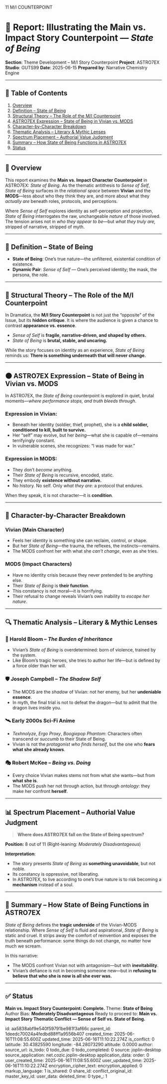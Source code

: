 11 M/I COUNTERPOINT

# 📘 Report: Illustrating the Main vs. Impact Story Counterpoint — *State of Being*

**Section**: Theme Development – M/I Story Counterpoint
**Project**: ASTRO7EX
**Studio**: GUTS99
**Date**: 2025-06-15
**Prepared by**: Narrative Chemistry Engine

---

## 📓 Table of Contents

1. [Overview](#overview)
2. [Definition – State of Being](#definition--state-of-being)
3. [Structural Theory – The Role of the M/I Counterpoint](#structural-theory--the-role-of-the-mi-counterpoint)
4. [ASTRO7EX Expression – State of Being in Vivian vs. MODS](#astro7ex-expression--state-of-being-in-vivian-vs-mods)
5. [Character-by-Character Breakdown](#character-by-character-breakdown)
6. [Thematic Analysis – Literary & Mythic Lenses](#thematic-analysis--literary--mythic-lenses)
7. [Spectrum Placement – Authorial Value Judgment](#spectrum-placement--authorial-value-judgment)
8. [Summary – How State of Being Functions in ASTRO7EX](#summary--how-state-of-being-functions-in-astro7ex)
9. [Status](#status)

---

## 🧭 Overview

This report examines the **Main vs. Impact Character Counterpoint** in ASTRO7EX: *State of Being*. As the thematic antithesis to *Sense of Self*, *State of Being* surfaces in the *relational space* between **Vivian** and the **MODS**—less about who they think they are, and more about what they *actually are* beneath roles, protocols, and perceptions.

Where *Sense of Self* explores identity as self-perception and projection, *State of Being* interrogates the raw, unchangeable *nature* of those involved. The tension arises not in *who they appear to be*—but *what they truly are,* stripped of narrative, stripped of myth.

---

## 📖 Definition – State of Being

* **State of Being**: One’s true nature—the unfiltered, existential condition of existence.
* **Dynamic Pair**: *Sense of Self* — One’s perceived identity; the mask, the persona, the role.

---

## 🧱 Structural Theory – The Role of the M/I Counterpoint

In Dramatica, the **M/I Story Counterpoint** is not just the “opposite” of the Issue, but its **hidden critique**. It is where the audience is given a chance to contrast **appearance vs. essence**.

* *Sense of Self* is **fragile, narrative-driven, and shaped by others.**
* *State of Being* is **brutal, stable, and uncaring.**

While the story focuses on identity as an experience, *State of Being* reminds us: **There is something underneath that will never change.**

---

## 🌑 ASTRO7EX Expression – State of Being in Vivian vs. MODS

In ASTRO7EX, the *State of Being* counterpoint is explored in quiet, brutal moments—*where performance stops, and truth bleeds through*.

### Expression in Vivian:

* Beneath her identity (soldier, thief, prophet), she is a **child soldier, conditioned to kill, built to survive.**
* Her “self” may evolve, but her *being*—what she is capable of—remains terrifyingly constant.
* In vulnerable scenes, she recognizes: “I was made for war.”

### Expression in MODS:

* They don’t *become* anything.
* Their *State of Being* is recursive, encoded, static.
* They embody **existence without narrative.**
* No history. No self. Only *what they are*: a protocol that endures.

When they speak, it is not character—it is **condition**.

---

## 👥 Character-by-Character Breakdown

### **Vivian (Main Character)**

* Feels her identity is something she can reclaim, control, or shape.
* But her *State of Being*—the trauma, the reflexes, the instincts—remains.
* The MODS confront her with what she *can’t change*, even as she tries.

### **MODS (Impact Characters)**

* Have no identity crisis because they never pretended to be anything else.
* Their *State of Being* is **their function**.
* This constancy is not moral—it is horrifying.
* Their refusal to change reveals Vivian’s own inability to *escape her nature*.

---

## 🔍 Thematic Analysis – Literary & Mythic Lenses

### 🧠 Harold Bloom – *The Burden of Inheritance*

* Vivian’s *State of Being* is overdetermined: born of violence, trained by the system.
* Like Bloom’s tragic heroes, she tries to author her life—but is defined by a force older than her will.

### 🛡 Joseph Campbell – *The Shadow Self*

* The MODS are the *shadow* of Vivian: not her enemy, but her **undeniable essence**.
* In myth, the final trial is not to defeat the dragon—but to admit that the dragon lives inside you.

### 🛰 Early 2000s Sci-Fi Anime

* *Texhnolyze*, *Ergo Proxy*, *Boogiepop Phantom*: Characters often transcend or *succumb* to their State of Being.
* Vivian is not the *protagonist who finds herself*, but the one who **fears what she already knows**.

### 🎭 Robert McKee – *Being vs. Doing*

* Every choice Vivian makes stems not from what she wants—but from **what she is**.
* The MODS push her not through action, but through *ontology*: they make her confront **herself**.

---

## 📊 Spectrum Placement – Authorial Value Judgment

> **Where does ASTRO7EX fall on the State of Being spectrum?**

**Position:** 8 out of 11 (Right-leaning: *Moderately Disadvantageous*)

**Interpretation**:

* The story presents *State of Being* as **something unavoidable**, but not noble.
* Its constancy is oppressive, not liberating.
* In ASTRO7EX, to live according to one’s true nature is to risk becoming a **mechanism** instead of a soul.

---

## 🧩 Summary – How State of Being Functions in ASTRO7EX

*State of Being* defines the **tragic underside** of the Vivian-MODS relationship. Where *Sense of Self* is fluid and aspirational, *State of Being* is static and cruel. It strips away the comfort of reinvention and exposes the truth beneath performance: some things do not change, no matter how much we scream.

In this narrative:

* The MODS confront Vivian not with antagonism—but with **inevitability**.
* Vivian’s defiance is not in becoming someone new—but in **refusing to believe that who she is now is all she ever was.**

---

## ✅ Status

**Main vs. Impact Story Counterpoint: Complete.**
Theme: **State of Being**
Author Bias: **Moderately Disadvantageous**
Ready to proceed to: **Main vs. Impact Story Thematic Conflict — Sense of Self vs. State of Being.**


id: aa5838abf9e540f59791be981f3af66c
parent_id: 1deedc70024a4fedbd88ff1a9556b407
created_time: 2025-06-16T11:08:55.600Z
updated_time: 2025-06-16T11:10:22.274Z
is_conflict: 0
latitude: 30.43825590
longitude: -84.28073290
altitude: 0.0000
author: 
source_url: 
is_todo: 0
todo_due: 0
todo_completed: 0
source: joplin-desktop
source_application: net.cozic.joplin-desktop
application_data: 
order: 0
user_created_time: 2025-06-16T11:08:55.600Z
user_updated_time: 2025-06-16T11:10:22.274Z
encryption_cipher_text: 
encryption_applied: 0
markup_language: 1
is_shared: 0
share_id: 
conflict_original_id: 
master_key_id: 
user_data: 
deleted_time: 0
type_: 1